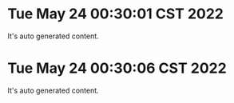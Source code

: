 # Tue May 24 00:30:01 CST 2022
  It's auto generated content.
# Tue May 24 00:30:06 CST 2022
  It's auto generated content.
